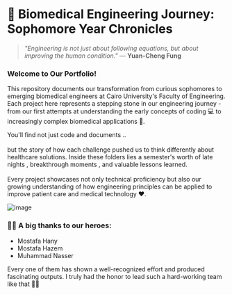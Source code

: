 # 🔬 Biomedical Engineering Journey: Sophomore Year Chronicles
> *"Engineering is not just about following equations, but about improving the human condition."* — __Yuan-Cheng Fung__

### Welcome to Our Portfolio!
<p>This repository documents our transformation from curious sophomores to emerging biomedical engineers at Cairo University's Faculty of Engineering. Each project here represents a stepping stone in our engineering journey - from our first attempts at understanding the early concepts of coding 💻 to increasingly complex biomedical applications 🧬.</p> <p>You'll find not just code and documents .. <br><br> but the story of how each challenge pushed us to think differently about healthcare solutions. Inside these folders lies a semester's worth of late nights , breakthrough moments , and valuable lessons learned.<br><br> Every project showcases not only technical proficiency but also our growing understanding of how engineering principles can be applied to improve patient care and medical technology ❤️.</p>

![image](https://github.com/user-attachments/assets/e587be6c-9d04-4936-bdc1-02287df1e400)

### 🦸‍♂️ A big thanks to our heroes:
- Mostafa Hany
- Mostafa Hazem
- Muhammad Nasser

Every one of them has shown a well-recognized effort and produced fascinating outputs. I truly had the honor to lead such a hard-working team like that 💪✨
